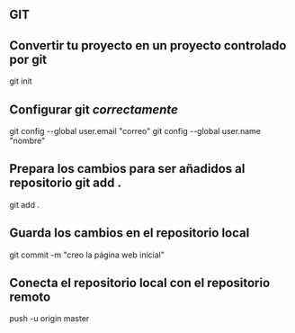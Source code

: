 ## GIT
## Convertir tu proyecto en un proyecto controlado por **git**
git init

## Configurar git *correctamente*
git config --global user.email "correo"
git config --global user.name "nombre"

## Prepara los cambios para ser añadidos al repositorio git add .
git add .

## Guarda los cambios en el repositorio local
git commit -m "creo la página web inicial"

## Conecta el repositorio local con el repositorio remoto
push -u origin master